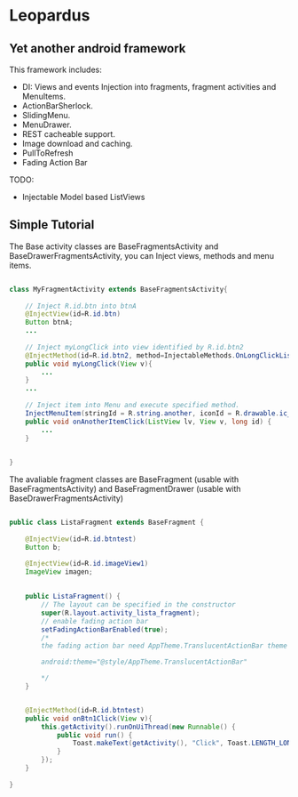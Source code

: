 Leopardus
=========

Yet another android framework
-----------------------------
This framework includes:
* DI: Views and events Injection into fragments, fragment activities and MenuItems.
* ActionBarSherlock.
* SlidingMenu.
* MenuDrawer.
* REST cacheable support.
* Image download and caching.
* PullToRefresh
* Fading Action Bar

TODO:
* Injectable Model based ListViews


Simple Tutorial
---------------

The Base activity classes are BaseFragmentsActivity and BaseDrawerFragmentsActivity, you can Inject views, methods and menu items.

```java

class MyFragmentActivity extends BaseFragmentsActivity{
  
    // Inject R.id.btn into btnA
    @InjectView(id=R.id.btn)
    Button btnA;
    ...
    
    // Inject myLongClick into view identified by R.id.btn2
    @InjectMethod(id=R.id.btn2, method=InjectableMethods.OnLongClickListener)
    public void myLongClick(View v){
        ...
    }
    ...
    
    // Inject item into Menu and execute specified method. 
    InjectMenuItem(stringId = R.string.another, iconId = R.drawable.ic_launcher_another)
    public void onAnotherItemClick(ListView lv, View v, long id) {
        ...
    }
    

}

```

The avaliable fragment classes are BaseFragment (usable with BaseFragmentsActivity) and BaseFragmentDrawer (usable with BaseDrawerFragmentsActivity)

```java

public class ListaFragment extends BaseFragment {
    
    @InjectView(id=R.id.btntest)
    Button b;

    @InjectView(id=R.id.imageView1)
    ImageView imagen;
      
      
    public ListaFragment() {
        // The layout can be specified in the constructor
        super(R.layout.activity_lista_fragment);
        // enable fading action bar
        setFadingActionBarEnabled(true);
        /*
        the fading action bar need AppTheme.TranslucentActionBar theme in the manifest

        android:theme="@style/AppTheme.TranslucentActionBar"

        */
    }


    @InjectMethod(id=R.id.btntest)
    public void onBtn1Click(View v){
        this.getActivity().runOnUiThread(new Runnable() {
            public void run() {
                Toast.makeText(getActivity(), "Click", Toast.LENGTH_LONG).show();
            }
        });
    }
    
}


```
